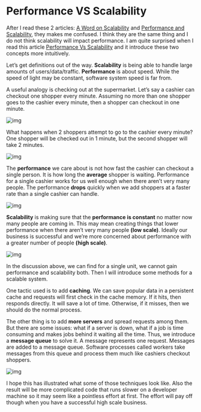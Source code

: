 # Performance VS Scalability

After I read these 2 articles: [A Word on Scalability](https://www.allthingsdistributed.com/2006/03/a_word_on_scalability.html) and [Performance and Scalability](https://www.allthingsdistributed.com/2006/04/performance_and_scalability.html), they makes me confused. I think they are the same thing and I do not think scalability will impact performance. I am quite surprised when I read this article [Performance Vs Scalability](https://blog.professorbeekums.com/performance-vs-scalability/) and it introduce these two concepts more intuitively. 

Let’s get definitions out of the way. **Scalability** is being able to handle large amounts of users/data/traffic. **Performance** is about speed. While the speed of light may be constant, software system speed is far from.

A useful analogy is checking out at the supermarket. Let’s say a cashier can checkout one shopper every minute. Assuming no more than one shopper goes to the cashier every minute, then a shopper can checkout in one minute.

![img](https://zexi-typora.oss-cn-beijing.aliyuncs.com/picgo/one_cash_register.png)

What happens when 2 shoppers attempt to go to the cashier every minute? One shopper will be checked out in 1 minute, but the second shopper will take 2 minutes.

![img](https://zexi-typora.oss-cn-beijing.aliyuncs.com/picgo/short_queue.png)  

The **performance** we care about is not how fast the cashier can checkout a single person. It is how long the **average** shopper is waiting. Performance for a single cashier works for us well enough when there aren’t very many people. The performance **drops** quickly when we add shoppers at a faster rate than a single cashier can handle. 

![img](https://zexi-typora.oss-cn-beijing.aliyuncs.com/picgo/performance.png)

**Scalability** is making sure that the **performance is constant** no matter now many people are coming in. This may mean creating things that lower performance when there aren’t very many people **(low scale)**. Ideally our business is successful and we’re more concerned about performance with a greater number of people **(high scale)**.

![img](https://zexi-typora.oss-cn-beijing.aliyuncs.com/picgo/scalability.png)

In the discussion above, we can find for a single unit, we cannot gain performance and scalability both. Then I will introduce some methods for a scalable system.

One tactic used is to add **caching**. We can save popular data in a persistent cache and requests will first check in the cache memory. If it hits, then responds directly. It will save a lot of time. Otherwise, if it misses, then we should do the normal process.

The other thing is to add **more servers** and spread requests among them. But there are some issues: what if a server is down, what if a job is time consuming and makes jobs behind it waiting all the time. Thus, we introduce a **message queue** to solve it. A message represents one request. Messages are added to a message queue. Software processes called workers take messages from this queue and process them much like cashiers checkout shoppers.

![img](https://zexi-typora.oss-cn-beijing.aliyuncs.com/picgo/messagequeue.png)

I hope this has illustrated what some of those techniques look like. Also the result will be more complicated code that runs slower on a developer machine so it may seem like a pointless effort at first. The effort will pay off though when you have a successful high scale business.